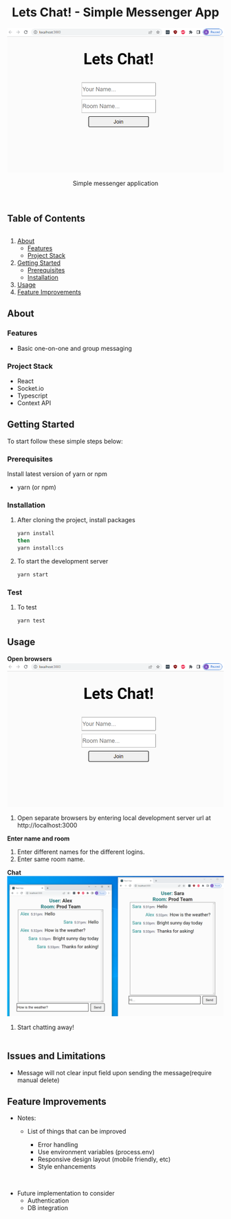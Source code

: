 <br />
<p align="center">
  <h1 align="center">Lets Chat! - Simple Messenger App</h1>
  <img src="joinroom.png" alt="Chat Screenshot">
  <p align="center">
    Simple messenger application
    <br /><br />
  </p>
</p>

<h2 style="display: inline-block">Table of Contents</h2>
<ol>
  <li>
    <a href="#about">About</a>
    <ul>
      <li><a href="#features">Features</a></li>
      <li><a href="#project-stack">Project Stack</a></li>
    </ul>
  </li>
  <li>
    <a href="#getting-started">Getting Started</a>
    <ul>
      <li><a href="#prerequisites">Prerequisites</a></li>
      <li><a href="#installation">Installation</a></li>
    </ul>
  </li>
  <li><a href="#usage">Usage</a></li>
  <li><a href="#feature-improvements">Feature Improvements</a></li>
</ol>

## About

### Features

- Basic one-on-one and group messaging

### Project Stack

- React
- Socket.io
- Typescript
- Context API

## Getting Started

To start follow these simple steps below:

### Prerequisites

Install latest version of yarn or npm

- yarn (or npm)

### Installation

1. After cloning the project, install packages
   ```sh
   yarn install
   then
   yarn install:cs
   ```
2. To start the development server
   ```sh
   yarn start
   ```

### Test

1. To test
   ```sh
   yarn test
   ```

## Usage

**Open browsers**
![](joinRoom.png)

1. Open separate browsers by entering local development server url at http://localhost:3000

**Enter name and room**

1. Enter different names for the different logins.
2. Enter same room name.

**Chat**
![](chat.png)

1. Start chatting away!
   <br /><br />

## Issues and Limitations

- Message will not clear input field upon sending the message(require manual delete)

## Feature Improvements

- Notes:

  - List of things that can be improved

    - Error handling
    - Use environment variables (process.env)
    - Responsive design layout (mobile friendly, etc)
    - Style enhancements

<br />

- Future implementation to consider
  - Authentication
  - DB integration
